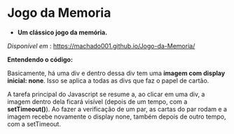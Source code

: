 # Jogo da Memoria
* __Um clássico jogo da memória.__
 
 _Disponível em_ : https://machado001.github.io/Jogo-da-Memoria/

__Entendendo o código:__

Basicamente, há uma div e dentro dessa div tem uma **imagem com display inicial: none**. Isso se aplica a todas as divs que faz o papel de cartão.

A tarefa principal do Javascript se resume a, ao clicar em uma div, a imagem dentro dela ficará visível (depois de um tempo, com a __setTimeout()__). Ao fazer a verificação de um par, as cartas do par rodam e a imagem recebe novamente o display none, também depois de outro tempo, com a setTimeout.

 

